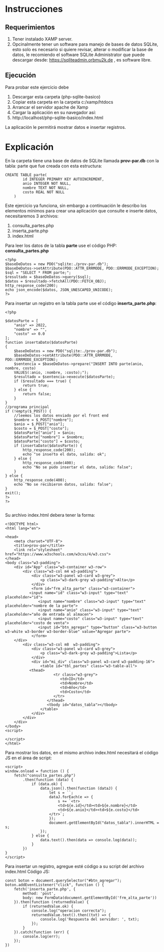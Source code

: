 # Instrucciones
## Requerimientos
1. Tener instalado XAMP server.
2. Opcinalmente tener un software para manejo de bases de datos SQLite, esto solo es necesario si quiere revisar, alterar o modificar la base de datos, le recomiendo el software SQLite Administrator que puede descargar desde: https://sqliteadmin.orbmu2k.de , es software libre.

## Ejecución
Para probar este ejercicio debe
1. Descargar esta carpeta (php-sqlite-basico)
2. Copiar esta carpeta en la carpeta c:/xamp/htdocs
3. Arrancar el servidor apache de Xamp
4. Cargar la aplicación en su navegador así:
5. http://localhost/php-sqlite-basico/index.html

La aplicación le permitirá mostrar datos e insertar registros.

# Explicación
En la carpeta tiene una base de datos de SQLite llamada **prov-par.db** con la tabla:
parte que fue creada con esta estructura:
```
CREATE TABLE parte(
		id INTEGER PRIMARY KEY AUTOINCREMENT,
		anio INTEGER NOT NULL,
		nombre TEXT NOT NULL,
		costo REAL NOT NULL
	)
```
Este ejercicio ya funciona, sin embargo a continuación le describo los elementos mínimos para crear una aplicación que consulte e inserte datos, necesitaremos 3 archivos:
1. consulta_partes.php
2. inserta_parte.php
3. index.html

Para leer los datos de la tabla **parte** use el código PHP: **consulta_partes.php**
```
<?php
$baseDeDatos = new PDO("sqlite:./prov-par.db");
$baseDeDatos->setAttribute(PDO::ATTR_ERRMODE, PDO::ERRMODE_EXCEPTION);
$sql = "SELECT * FROM parte;";
$resultado = $baseDeDatos->query($sql);
$datos = $resultado->fetchAll(PDO::FETCH_OBJ);
http_response_code(200);
echo json_encode($datos, JSON_UNESCAPED_UNICODE);
?>
```
Para insertar un registro en la tabla parte use el código **inserta_parte.php**:
```
<?php

$datosParte = [
    "anio" => 2022,
    "nombre" => "",
    "costo" => 0.0
];
function insertaDato($datosParte)
{
    $baseDeDatos = new PDO("sqlite:./prov-par.db");
    $baseDeDatos->setAttribute(PDO::ATTR_ERRMODE, PDO::ERRMODE_EXCEPTION);
    $sentencia = $baseDeDatos->prepare("INSERT INTO parte(anio, nombre, costo)
	VALUES(:anio, :nombre, :costo);");
    $resultado = $sentencia->execute($datosParte);
    if ($resultado === true) {
        return true;
    } else {
        return false;
    }
}
//programa principal
if (!empty($_POST)) {
    //leemos los datos enviado por el front end
    $nombre = $_POST["nombre"];
    $anio = $_POST["anio"];
    $costo = $_POST["costo"];
    $datosParte["anio"] = $anio;
    $datosParte["nombre"] = $nombre;
    $datosParte["costo"] = $costo;
    if (insertaDato($datosParte)) {
        http_response_code(200);
        echo "se inserto el dato, salida: ok";
    } else {
        http_response_code(400);
        echo "No se pudo insertar el dato, salida: false";
    }
} else {
    http_response_code(400);
    echo "No se recibieron datos, salida: false";
}
exit();
?>
?>
    
```

Su archivo index.html debera tener la forma:
```
<!DOCTYPE html>
<html lang="en">

<head>
    <meta charset="UTF-8">
    <title>prov-par</title>
    <link rel="stylesheet" href="https://www.w3schools.com/w3css/4/w3.css">
</head>
<body class="w3-padding">
    <div id="App" class="w3-container w3-row">
        <div class="w3-col m4 w3-padding">
            <div class="w3-panel w3-card w3-grey">
                <p class="w3-dark-grey w3-padding">Alta</p>
            </div>
            <form id="frm_alta_parte" class="w3-container">
	       <input name="id" class="w3-input" type="text" placeholder="id">
    	       <input name="nombre" class="w3-input" type="text" placeholder="nombre de la parte">
               <input name="anio" class="w3-input" type="text" placeholder="año de entrada al almacen">
               <input name="costo" class="w3-input" type="text" placeholder="costo de venta">
               <input id="btn_agregar" type="button" class="w3-button w3-white w3-border w3-border-blue" value="Agregar parte">
            </form>
	</div>
        <div class="w3-col m8  w3-padding">
            <div class="w3-panel w3-card w3-grey">
                <p class="w3-dark-grey w3-padding">Lista</p>
            </div>
            <div id="mi_div" class="w3-panel w3-card w3-padding-16">
                <table id="tbl_partes" class="w3-table-all">
		   <thead>
                      <tr class="w3-grey">
                         <td>ID</td>
                         <td>Nombre</td>
                         <td>Año</td>
                         <td>Costo</td>
                      </tr>
                   </thead>
                   <tbody id="datos_tabla"></tbody>
                </table>
            </div>
        </div>
    </div>
</body>
<script>

</script>
</html>
```

Para mostrar los datos, en el mismo archivo index.html necesitará el código JS en el área de script:
```
<script>
window.onload = function () {
    fetch("consulta_partes.php")
        .then(function (data) {
            if (data.ok) {
                data.json().then(function (dataJ) {
                    let s = ``;
                    dataJ.forEach(e => {
                        s += `<tr>
                        <td>${e.id}</td><td>${e.nombre}</td>
                        <td>${e.anio}</td><td>${e.costo}</td>
                    </tr>`;
                    });
                    document.getElementById("datos_tabla").innerHTML = s;
                });
            } else {
                data.text().then(data => console.log(data));
            }
        })
}
</script>
```

Para insertar un registro, agregue esté código a su script del archivo index.html 
Código JS:
```
const boton = document.querySelector("#btn_agregar");
boton.addEventListener("click", function () {
    fetch('inserta_parte.php', {
        method: 'post',
        body: new FormData(document.getElementById('frm_alta_parte'))
    }).then(function (returnedValue) {
        if (returnedValue.ok) {
            console.log("operacion correcta");
            returnedValue.text().then((txt) => {
                console.log('Respuesta del servidor: ', txt);
            });
        }
    }).catch(function (err) {
        console.log(err);
    });
})
```

